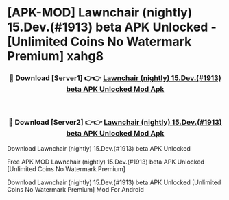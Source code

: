 # [APK-MOD] Lawnchair (nightly) 15.Dev.(#1913) beta APK Unlocked - [Unlimited Coins No Watermark Premium] xahg8



<div align="center">
<h3>🔴 Download [Server1] 👉👉 <a href="https://momento.my/?title=Lawnchair_(nightly)_15.Dev.(#1913)_beta_APK_Unlocked">Lawnchair (nightly) 15.Dev.(#1913) beta APK Unlocked Mod Apk</a></h3><br>

<h3>🔴 Download [Server2] 👉👉 <a href="https://momento.my/?title=Lawnchair_(nightly)_15.Dev.(#1913)_beta_APK_Unlocked">Lawnchair (nightly) 15.Dev.(#1913) beta APK Unlocked Mod Apk</a></h3>
</div>



Download Lawnchair (nightly) 15.Dev.(#1913) beta APK Unlocked 

Free APK MOD Lawnchair (nightly) 15.Dev.(#1913) beta APK Unlocked [Unlimited Coins No Watermark Premium]

Download Lawnchair (nightly) 15.Dev.(#1913) beta APK Unlocked [Unlimited Coins No Watermark Premium] Mod For Android
